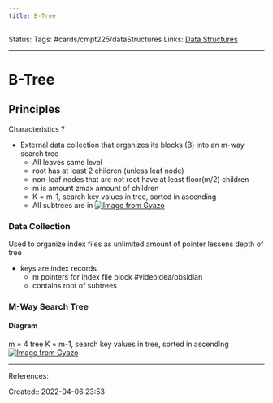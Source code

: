 ```yaml
---
title: B-Tree
---
```

Status: 
Tags: #cards/cmpt225/dataStructures 
Links: [Data Structures](out/data-structures.md)
___

# B-Tree
## Principles
Characteristics
?
- External data collection that organizes its blocks (B) into an m-way search tree
	- All leaves same level
	- root has at least 2 children (unless leaf node)
	- non-leaf nodes that are not root have at least floor(m/2) children
	- m is amount zmax amount of children
	- K = m-1, search key values in tree, sorted in ascending
	- All subtrees are in [![Image from Gyazo](https://i.gyazo.com/337ab7b4e62bf9b1364085814edb65a0.png)](https://gyazo.com/337ab7b4e62bf9b1364085814edb65a0)

### Data Collection
Used to organize index files as unlimited amount of pointer lessens depth of tree
- keys are index records
	- m pointers for index file block #videoidea/obsidian 
	- contains root of subtrees
### M-Way Search Tree


#### Diagram
m = 4 tree
K = m-1, search key values in tree, sorted in ascending
[![Image from Gyazo](https://i.gyazo.com/5423a1ea74e584667bdce99c47b88866.png)](https://gyazo.com/5423a1ea74e584667bdce99c47b88866)


___
References:

Created:: 2022-04-06 23:53
